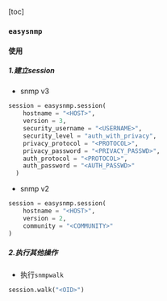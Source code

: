 [toc]
### `easysnmp`
#### 使用
##### 1.建立session
* snmp v3
```python
session = easysnmp.session(
    hostname = "<HOST>",
    version = 3,
    security_username = "<USERNAME>",
    security_level = "auth_with_privacy",
    privacy_protocol = "<PROTOCOL>",
    privacy_password = "<PRIVACY_PASSWD>",
    auth_protocol = "<PROTOCOL>",
    auth_password = "<AUTH_PASSWD>"
  )
```
* snmp v2
```python
session = easysnmp.session(
    hostname = "<HOST>",
    version = 2,
    community = "<COMMUNITY>"
)
```

##### 2.执行其他操作
* 执行`snmpwalk`
```python
session.walk("<OID>")
```
